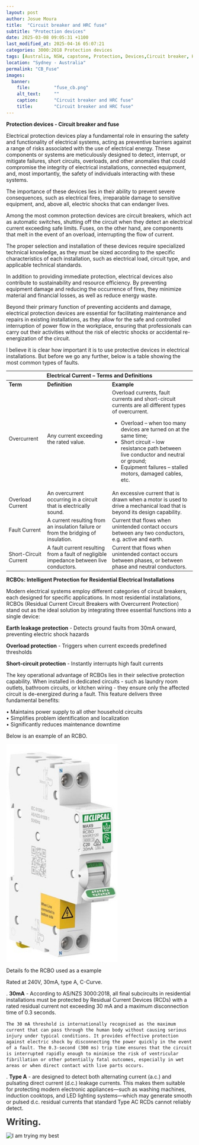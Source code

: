 ```yaml
---
layout: post
author: Josue Moura
title:  "Circuit breaker and HRC fuse"
subtitle: "Protection devices"
date: 2025-03-08 09:05:31 +1100
last_modified_at: 2025-04-16 05:07:21
categories: 3000:2018 Protection devices
tags: [Australia, NSW, capstone, Protection, Devices,Circuit breaker, HRC fuse]
location: "Sydney - Australia"
permalink: "CB_Fuse"
images:
  banner:
    file:         "fuse_cb.png"
    alt_text:     ""
    caption:      "Circuit breaker and HRC fuse"
    title:        "Circuit breaker and HRC fuse"
---
```


<style>
/* temp */

    .typing {
      font-size: 24px;
      font-weight: bold;
      color: #333;
    }

    .dots::after {
      content: "";
      display: inline-block;
      animation: dots 1.5s steps(4, end) infinite;
    }

    @keyframes dots {
      0% {
        content: "";
      }
      25% {
        content: ".";
      }
      50% {
        content: "..";
      }
      75% {
        content: "...";
      }
      100% {
        content: "";
      }
    }
/* temp */

/* RCBO_Image */

. {
  width: 180px;
  height: 400px;
  object-fit: fill;
  image-rendering: auto;
  border-radius: 8px;
  overflow: hidden;
}


/* RCBO_Image */

/* Zoom efect */


.zoom-wrapper {
  display: flex;
  gap: 20px;
  align-items: flex-start;
  position: relative;
}

.img-container {
  position: relative;
  display: inline-block;
}

#main-img {
  width: 300px;
  height: auto;
  display: block;
}

#zoom-lens {
  position: absolute;
  border: 2px solid #000;
  width: 100px;
  height: 100px;
  background-color: rgba(255, 255, 255, 0.2);
  border-radius: 50%; 
  cursor: crosshair;
  display: none;
  pointer-events: none;
  backdrop-filter: blur(2px);
}

#zoom-result {
  width: 400px;
  height: 400px;
  border: 1px solid #000;
  border-radius: 12px;
  background-repeat: no-repeat;
  display: none;
  background-color: transparent;
  overflow: hidden;
}

/* Zoom efect */

</style>


**Protection devices - Circuit breaker and fuse**

Electrical protection devices play a fundamental role in ensuring the safety and functionality of electrical systems, acting as preventive barriers against a range of risks associated with the use of electrical energy. These components or systems are meticulously designed to detect, interrupt, or mitigate failures, short circuits, overloads, and other anomalies that could compromise the integrity of electrical installations, connected equipment, and, most importantly, the safety of individuals interacting with these systems.

The importance of these devices lies in their ability to prevent severe consequences, such as electrical fires, irreparable damage to sensitive equipment, and, above all, electric shocks that can endanger lives.

Among the most common protection devices are circuit breakers, which act as automatic switches, shutting off the circuit when they detect an electrical current exceeding safe limits. Fuses, on the other hand, are components that melt in the event of an overload, interrupting the flow of current.

The proper selection and installation of these devices require specialized technical knowledge, as they must be sized according to the specific characteristics of each installation, such as electrical load, circuit type, and applicable technical standards.

In addition to providing immediate protection, electrical devices also contribute to sustainability and resource efficiency. By preventing equipment damage and reducing the occurrence of fires, they minimize material and financial losses, as well as reduce energy waste.

Beyond their primary function of preventing accidents and damage, electrical protection devices are essential for facilitating maintenance and repairs in existing installations, as they allow for the safe and controlled interruption of power flow in the workplace, ensuring that professionals can carry out their activities without the risk of electric shocks or accidental re-energization of the circuit.

I believe it is clear how important it is to use protective devices in electrical installations. But before we go any further, below is a table showing the most common types of faults.

<div class="table-wrapper">
  <table class="alt">
    <thead>
      <tr>
        <th colspan="3"><b>Electrical Current – Terms and Definitions</b></th>
      </tr>
    </thead>
    <tbody>
      <tr>
        <td><b>Term</b></td>
        <td><b>Definition</b></td>
        <td><b>Example</b></td>
      </tr>
      <tr>
        <td>Overcurrent</td>
        <td>Any current exceeding the rated value.</td>
        <td>Overload currents, fault currents and short-circuit currents are all different types of overcurrent.
        <ul>
            <li>Overload – when too many devices are turned on at the same time;</li>
            <li>Short circuit – low resistance path between live conductor and neutral or ground;</li>
            <li>Equipment failures – stalled motors, damaged cables, etc.</li>
          </ul>
        </td>
      </tr>
      <tr>
        <td>Overload Current</td>
        <td>An overcurrent occurring in a circuit that is electrically sound.</td>
        <td>An excessive current that is drawn when a motor is used to drive a mechanical load that is beyond its design capability.</td>
      </tr>
      <tr>
        <td>Fault Current</td>
        <td>A current resulting from an insulation failure or from the bridging of insulation.</td>
        <td>Current that flows when unintended contact occurs between any two conductors, e.g. active and earth.</td>
      </tr>
      <tr>
        <td>Short-Circuit Current</td>
        <td>A fault current resulting from a fault of negligible impedance between live conductors.</td>
        <td>Current that flows when unintended contact occurs between phases, or between phase and neutral conductors.</td>
      </tr>
    </tbody>
  </table>
</div>

**RCBOs: Intelligent Protection for Residential Electrical Installations**

Modern electrical systems employ different categories of circuit breakers, each designed for specific applications. In most residential installations, RCBOs (Residual Current Circuit Breakers with Overcurrent Protection) stand out as the ideal solution by integrating three essential functions into a single device:

<b>Earth leakage protection</b> - Detects ground faults from 30mA onward, preventing electric shock hazards

<b>Overload protection</b> - Triggers when current exceeds predefined thresholds

<b>Short-circuit protection</b> - Instantly interrupts high fault currents

The key operational advantage of RCBOs lies in their selective protection capability. When installed in dedicated circuits - such as laundry room outlets, bathroom circuits, or kitchen wiring - they ensure only the affected circuit is de-energized during a fault. This feature delivers three fundamental benefits:

• Maintains power supply to all other household circuits  
• Simplifies problem identification and localization  
• Significantly reduces maintenance downtime  

Below is an example of an RCBO.

<div class="zoom-wrapper">
  <div class="img-container" id="img-container">
    <img id="main-img" src="assets/images/capstone/CB_Fuse/RCBO_Front.jpg" alt="RCBO Image" class="RCBO_Image" />
    <div id="zoom-lens"></div>
  </div>
  <div id="zoom-result"></div>
</div>

Details fo the RCBO used as a example

Rated at 240V, 30mA, type A, C-Curve.
  
.  <b>30mA</b> - According to AS/NZS 3000:2018, all final subcircuits in residential installations must be protected by Residual Current Devices (RCDs) with a rated residual current not exceeding 30 mA and a maximum disconnection time of 0.3 seconds.

    The 30 mA threshold is internationally recognised as the maximum current that can pass through the human body without causing serious injury under typical conditions. It provides effective protection against electric shock by disconnecting the power quickly in the event of a fault. The 0.3-second (300 ms) trip time ensures that the circuit is interrupted rapidly enough to minimise the risk of ventricular fibrillation or other potentially fatal outcomes, especially in wet areas or when direct contact with live parts occurs.  

.  <b>Type A</b> - are designed to detect both alternating current (a.c.) and pulsating direct current (d.c.) leakage currents. This makes them suitable for protecting modern electronic appliances—such as washing machines, induction cooktops, and LED lighting systems—which may generate smooth or pulsed d.c. residual currents that standard Type AC RCDs cannot reliably detect.




<div class="typing">
    Writing<span class="dots"></span>
</div>

![I am trying my best]({{site.image_path}}/capstone/CB_Fuse/Working.gif)


<script>
document.addEventListener("DOMContentLoaded", function () {
  const img = document.getElementById("main-img");
  const lens = document.getElementById("zoom-lens");
  const result = document.getElementById("zoom-result");
  const zoomFactor = 3;

  result.style.backgroundImage = `url('${img.src}')`;
  result.style.backgroundSize = `${img.width * zoomFactor}px ${img.height * zoomFactor}px`;

  const getCursorPos = (e) => {
    const rect = img.getBoundingClientRect();
    return {
      x: e.clientX - rect.left,
      y: e.clientY - rect.top
    };
  };

  const moveLens = (e) => {
    e.preventDefault();
    const pos = getCursorPos(e);
    let x = pos.x - lens.offsetWidth / 2;
    let y = pos.y - lens.offsetHeight / 2;

    x = Math.max(0, Math.min(x, img.width - lens.offsetWidth));
    y = Math.max(0, Math.min(y, img.height - lens.offsetHeight));

    lens.style.left = x + "px";
    lens.style.top = y + "px";

    result.style.backgroundPosition = `-${x * zoomFactor}px -${y * zoomFactor}px`;
  };

  img.addEventListener("mouseenter", () => {
    lens.style.display = "block";
    result.style.display = "block";
  });

  img.addEventListener("mouseleave", () => {
    lens.style.display = "none";
    result.style.display = "none";
  });

  img.addEventListener("mousemove", moveLens);
});
</script>

